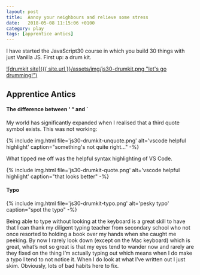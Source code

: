 ```yaml
---
layout: post
title:  Annoy your neighbours and relieve some stress
date:   2018-05-08 11:15:06 +0100
category: play
tags: [apprentice antics]
---
```

I have started the JavaScript30 course in which you build 30 things with just Vanilla JS. First up: a drum kit.

[![drumkit site]({{ site.url }}/assets/img/js30-drumkit.png "let's go drumming!")](/projects/js30/01drumkit/)

## Apprentice Antics

#### The difference between ‘ “ and `

My world has significantly expanded when I realised that a third quote symbol exists. This was not working:

{% include img.html file='js30-drumkit-unquote.png' alt='vscode helpful highlight'
caption="something's not quite right..." -%}

What tipped me off was the helpful syntax highlighting of VS Code.

{% include img.html file='js30-drumkit-quote.png' alt='vscode helpful highlight'
caption="that looks better" -%}

#### Typo

{% include img.html file='js30-drumkit-typo.png' alt='pesky typo'
caption="spot the typo" -%}

Being able to type without looking at the keyboard is a great skill to have that I can thank my diligent typing teacher from secondary school who not once resorted to holding a book over my hands when she caught me peeking. By now I rarely look down (except on the Mac keyboard) which is great, what’s not so great is that my eyes tend to wander now and rarely are they fixed on the thing I’m actually typing out which means when I do make a typo I tend to not notice it. When I do look at what I’ve written out I just skim.
Obviously, lots of bad habits here to fix.
